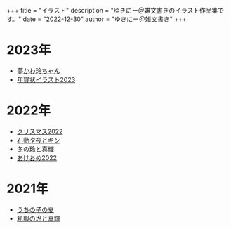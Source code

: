 +++
title = "イラスト"
description = "ゆきにー＠雑文書きのイラスト作品集です。"
date = "2022-12-30"
author = "ゆきにー＠雑文書き"
+++

# 2023年

+ [夢かわ玲ちゃん](../illustration/rei_maki_202303/)
+ [年賀状イラスト2023](../illustration/new_year_2023/)

# 2022年

+ [クリスマス2022](../illustration/christmas2022/)
+ [石動夕夜とギン](../illustration/isurugi_gin/)
+ [冬の玲と真輝](../illustration/winter_rei_maki/)
+ [あけおめ2022](../illustration/new_year_2022/)

# 2021年

+ [うちの子の夏](../illustration/summer_rei_maki/)
+ [私服の玲と真輝](../illustration/plain_clothes_rei_maki/)